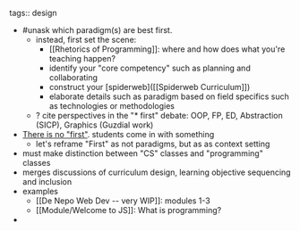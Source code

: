 tags:: design

- #unask which paradigm(s) are best first.
	- instead, first set the scene:
		- [[Rhetorics of Programming]]: where and how does what you're teaching happen?
		- identify your "core competency" such as planning and collaborating
		- construct your [spiderweb]([[Spiderweb Curriculum]])
		- elaborate details such as paradigm based on field specifics such as technologies or methodologies
	- ? cite perspectives  in the "* first" debate: OOP, FP, ED, Abstraction (SICP), Graphics (Guzdial work)
- [There is no "first"](https://computinged.wordpress.com/2010/11/27/there-is-no-first-in-cs1/). students come in with something
	- let's reframe "First" as not paradigms, but as as context setting
- must make distinction between "CS" classes and "programming" classes
- merges discussions of curriculum design, learning objective sequencing and inclusion
- examples
	- [[De Nepo Web Dev -- very WIP]]: modules 1-3
	- [[Module/Welcome to JS]]: What is programming?
-